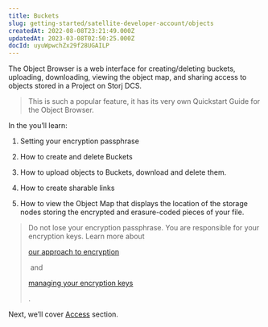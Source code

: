 ```yaml
---
title: Buckets
slug: getting-started/satellite-developer-account/objects
createdAt: 2022-08-08T23:21:49.000Z
updatedAt: 2023-03-08T02:50:25.000Z
docId: uyuWpwchZx29f28UGAILP
---
```


The Object Browser is a web interface for creating/deleting buckets, uploading, downloading, viewing the object map, and sharing access to objects stored in a Project on Storj DCS.

> This is such a popular feature, it has its very own Quickstart Guide for the Object Browser.

In the [](docId:4oDAezF-FcfPr0WPl7knd)  you’ll learn:

1.  Setting your encryption passphrase

2.  How to create and delete Buckets

3.  How to upload objects to Buckets, download and delete them.

4.  How to create sharable links

5.  How to view the Object Map that displays the location of the storage nodes storing the encrypted and erasure-coded pieces of your file.

> Do not lose your encryption passphrase. You are responsible for your encryption keys. Learn more about 
>
> [our approach to encryption](https://docs.storj.io/dcs/concepts/encryption-key/)
>
>  and 
>
> [managing your encryption keys](https://docs.storj.io/dcs/concepts/access/encryption-and-keys/)
>
> .

Next, we’ll cover [Access](https://docs.storj.io/dcs/getting-started/satellite-developer-account/access-grants/) section.




